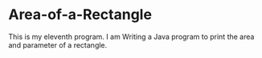 # Area-of-a-Rectangle
This is my eleventh program. I am  Writing a Java program to print the area and parameter of a rectangle.
